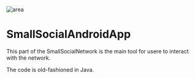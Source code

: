 ![area](https://img.shields.io/badge/SmallSocialNetwork-frontend-yellow)
# SmallSocialAndroidApp

This part of the SmallSocialNetwork is the main tool for usere to interact with the network.

The code is old-fashioned in Java.
